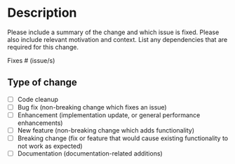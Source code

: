 # Description

Please include a summary of the change and which issue is fixed. Please also include relevant motivation and context. List any dependencies that are required for this change.

Fixes # (issue/s)

## Type of change

- [ ] Code cleanup
- [ ] Bug fix (non-breaking change which fixes an issue)
- [ ] Enhancement (implementation update, or general performance enhancements)
- [ ] New feature (non-breaking change which adds functionality)
- [ ] Breaking change (fix or feature that would cause existing functionality to not work as expected)
- [ ] Documentation (documentation-related additions)